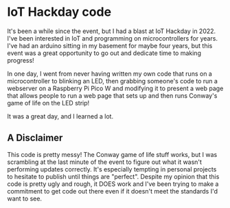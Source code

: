# IoT Hackday code

It's been a while since the event, but I had a blast at IoT Hackday in 2022. I've been interested in IoT and programming on microcontrollers for years. I've had an arduino sitting in my basement for maybe four years, but this event was a great opportunity to go out and dedicate time to making progress!

In one day, I went from never having written my own code that runs on a microcontroller to blinking an LED, then grabbing someone's code to run a webserver on a Raspberry Pi Pico W and modifying it to present a web page that allows people to run a web page that sets up and then runs Conway's game of life on the LED strip!

It was a great day, and I learned a lot.

## A Disclaimer

This code is pretty messy! The Conway game of life stuff works, but I was scrambling at the last minute of the event to figure out what it wasn't performing updates correctly. It's especially tempting in personal projects to hesitate to publish until things are "perfect". Despite my opinion that this code is pretty ugly and rough, it DOES work and I've been trying to make a commitment to get code out there even if it doesn't meet the standards I'd want to see. 
